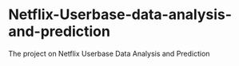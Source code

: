 # Netflix-Userbase-data-analysis-and-prediction
The project on Netflix Userbase Data Analysis and Prediction
